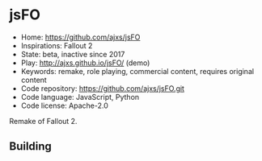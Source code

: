 # jsFO

- Home: https://github.com/ajxs/jsFO
- Inspirations: Fallout 2
- State: beta, inactive since 2017
- Play: http://ajxs.github.io/jsFO/ (demo)
- Keywords: remake, role playing, commercial content, requires original content
- Code repository: https://github.com/ajxs/jsFO.git
- Code language: JavaScript, Python
- Code license: Apache-2.0

Remake of Fallout 2.

## Building
